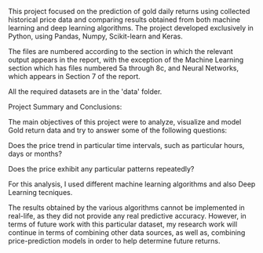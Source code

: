 This project focused on the prediction of gold daily returns using collected historical price data and comparing results obtained from both machine learning and deep learning algorithms. The project developed exclusively in Python, using Pandas, Numpy, Scikit-learn and Keras.

The files are numbered according to the section in which the relevant output appears in the report, with the exception of the Machine Learning section which has files numbered 5a through 8c, and Neural Networks, which appears in Section 7 of the report.

All the required datasets are in the 'data' folder.

Project Summary and Conclusions:

The main objectives of this project were to analyze, visualize and model Gold return data and try to answer some of the following questions:

Does the price trend in particular time intervals, such as particular hours, days or months?

Does the price exhibit any particular patterns repeatedly?

For this analysis, I used different machine learning algorithms and also Deep Learning tecniques.

The results obtained by the various algorithms cannot be implemented in real-life, as they did not provide any real predictive accuracy. However, in terms of future work with this particular dataset, my research work will continue in terms of combining other data sources, as well as, combining price-prediction models in order to help determine future returns.
